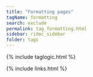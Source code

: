 ```yaml
---
title: "Formatting pages"
tagName: formatting
search: exclude
permalink: tag_formatting.html
sidebar: ridoc_sidebar
folder: tags
---
```

{% include taglogic.html %}

{% include links.html %}
